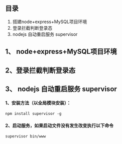 ﻿## 目录
1. 搭建node+express+MySQL项目环境
2. 登录拦截判断登录态
3.  nodejs 自动重启服务 supervisor

## 1、 node+express+MySQL项目环境



## 2、登录拦截判断登录态


## 3、 nodejs 自动重启服务 supervisor

#### 1、安装方法（以全局模块安装）：

    npm install supervisor -g


#### 2、启动服务，如果启动文件没有发生改变执行以下命令

    supervisor bin/www